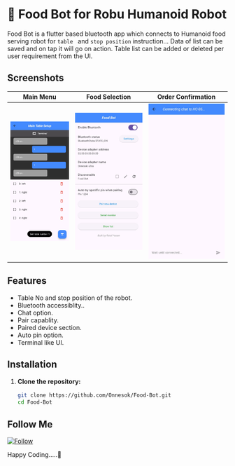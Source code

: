 # 🍔 Food Bot for Robu Humanoid Robot

Food Bot is a flutter based bluetooth app which connects to Humanoid food serving robot for ``table `` and ``stop position`` instruction... Data of list can be saved and on tap it will go on action. Table list can be added or deleted per user requirement from the UI.

## Screenshots

| Main Menu | Food Selection | Order Confirmation |
|-----------|----------------|--------------------|
| ![Main Menu](https://github.com/Onnesok/Food-Bot/blob/main/assets/github/p1.jpg) | ![Food Selection](https://github.com/Onnesok/Food-Bot/blob/main/assets/github/p2.jpg) | ![Order Confirmation](https://github.com/Onnesok/Food-Bot/blob/main/assets/github/p3.jpg) |

## Features

- Table No and stop position of the robot.
- Bluetooth accessiblity..
- Chat option.
- Pair capablity.
- Paired device section.
- Auto pin option.
- Terminal like UI.

## Installation

1. **Clone the repository:**
   ```bash
   git clone https://github.com/Onnesok/Food-Bot.git
   cd Food-Bot

## Follow Me

[![Follow](https://img.shields.io/github/followers/Onnesok?label=Follow&style=social)](https://github.com/Onnesok)


Happy Coding.....🤖
